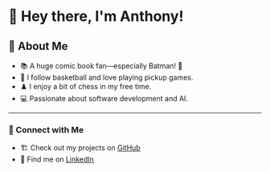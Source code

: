 # 👋 Hey there, I'm Anthony!  

## 📌 About Me  
- 📚 A huge comic book fan—especially Batman! 🦇  
- 🏀 I follow basketball and love playing pickup games.  
- ♟️ I enjoy a bit of chess in my free time.  
- 💻 Passionate about software development and AI.  

---

### 🚀 Connect with Me  
- 🏗️ Check out my projects on [GitHub](https://github.com/acosta3)  
- 💼 Find me on [LinkedIn](https://www.linkedin.com/in/anthony-cyle-acosta)  
